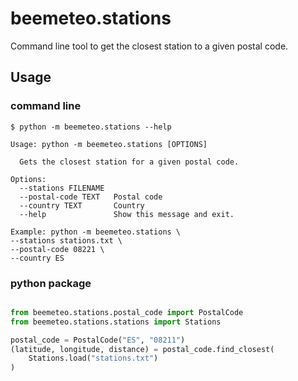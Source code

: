 # beemeteo.stations

Command line tool to get the closest station to a given postal code.

## Usage

### command line

```console
$ python -m beemeteo.stations --help

Usage: python -m beemeteo.stations [OPTIONS]

  Gets the closest station for a given postal code.

Options:
  --stations FILENAME
  --postal-code TEXT   Postal code
  --country TEXT       Country
  --help               Show this message and exit.

Example: python -m beemeteo.stations \
--stations stations.txt \
--postal-code 08221 \
--country ES
```

### python package

```python

from beemeteo.stations.postal_code import PostalCode
from beemeteo.stations.stations import Stations

postal_code = PostalCode("ES", "08211")
(latitude, longitude, distance) = postal_code.find_closest(
    Stations.load("stations.txt")
)
```
